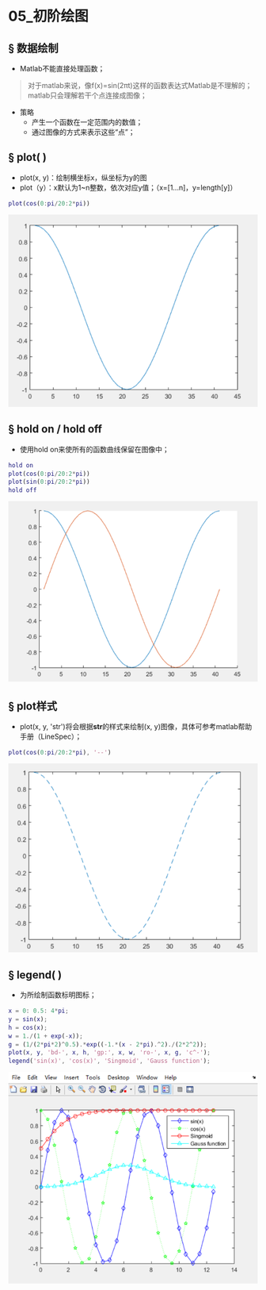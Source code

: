 # 05_初阶绘图

## § 数据绘制

+ Matlab不能直接处理函数；

> 对于matlab来说，像f(x)=sin(2πt)这样的函数表达式Matlab是不理解的；matlab只会理解若干个点连接成图像；

+ 策略
    + 产生一个函数在一定范围内的数值；
    + 通过图像的方式来表示这些“点”；

## § plot( )

+ plot(x, y)：绘制横坐标x，纵坐标为y的图
+ plot（y）：x默认为1~n整数，依次对应y值；（x=[1...n]，y=length[y]）

```matlab
plot(cos(0:pi/20:2*pi))
```

![image-20231022223940600](./assets/image-20231022223940600.png)

## §  hold on / hold off

+ 使用hold on来使所有的函数曲线保留在图像中；

```matlab
hold on
plot(cos(0:pi/20:2*pi))
plot(sin(0:pi/20:2*pi))
hold off
```

![image-20231022224512916](./assets/image-20231022224512916.png)

## § plot样式

+ plot(x, y, 'str')将会根据**str**的样式来绘制(x, y)图像，具体可参考matlab帮助手册（LineSpec）；

```matlab
plot(cos(0:pi/20:2*pi), '--')
```

![image-20231022225117914](./assets/image-20231022225117914.png)

## § legend( )

+  为所绘制函数标明图标；

```matlab
x = 0: 0.5: 4*pi;
y = sin(x);
h = cos(x);
w = 1./(1 + exp(-x));
g = (1/(2*pi*2)^0.5).*exp((-1.*(x - 2*pi).^2)./(2*2^2));
plot(x, y, 'bd-', x, h, 'gp:', x, w, 'ro-', x, g, 'c^-');
legend('sin(x)', 'cos(x)', 'Singmoid', 'Gauss function');
```

![image-20231022230257713](./assets/image-20231022230257713.png)